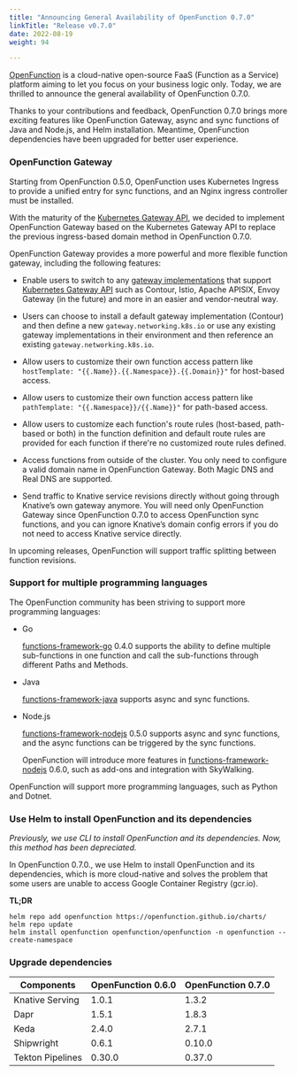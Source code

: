 ```yaml
---
title: "Announcing General Availability of OpenFunction 0.7.0"
linkTitle: "Release v0.7.0"
date: 2022-08-19
weight: 94

---
```


[OpenFunction](https://github.com/OpenFunction/OpenFunction) is a cloud-native open-source FaaS (Function as a Service) platform aiming to let you focus on your business logic only. Today, we are thrilled to announce the general availability of OpenFunction 0.7.0.

Thanks to your contributions and feedback, OpenFunction 0.7.0 brings more exciting features like OpenFunction Gateway, async and sync functions of Java and Node.js, and Helm installation. Meantime, OpenFunction dependencies have been upgraded for better user experience.

### OpenFunction Gateway

Starting from OpenFunction 0.5.0, OpenFunction uses Kubernetes Ingress to provide a unified entry for sync functions, and an Nginx ingress controller must be installed.

With the maturity of the [Kubernetes Gateway API](https://gateway-api.sigs.k8s.io/), we decided to implement OpenFunction Gateway based on the Kubernetes Gateway API to replace the previous ingress-based domain method in OpenFunction 0.7.0.

OpenFunction Gateway provides a more powerful and more flexible function gateway, including the following features:

- Enable users to switch to any [gateway implementations](https://gateway-api.sigs.k8s.io/implementations/) that support [Kubernetes Gateway API](https://gateway-api.sigs.k8s.io/) such as Contour, Istio, Apache APISIX, Envoy Gateway (in the future) and more in an easier and vendor-neutral way.

- Users can choose to install a default gateway implementation (Contour) and then define a new `gateway.networking.k8s.io` or use any existing gateway implementations in their environment and then reference an existing `gateway.networking.k8s.io`.

- Allow users to customize their own function access pattern like `hostTemplate: "{{.Name}}.{{.Namespace}}.{{.Domain}}"` for host-based access.

- Allow users to customize their own function access pattern like `pathTemplate: "{{.Namespace}}/{{.Name}}"` for path-based access.

- Allow users to customize each function's route rules (host-based, path-based or both) in the function definition and default route rules are provided for each function if there're no customized route rules defined.

- Access functions from outside of the cluster. You only need to configure a valid domain name in OpenFunction Gateway. Both Magic DNS and Real DNS are supported.

- Send traffic to Knative service revisions directly without going through Knative’s own gateway anymore. You will need only OpenFunction Gateway since OpenFunction 0.7.0 to access OpenFunction sync functions, and you can ignore Knative’s domain config errors if you do not need to access Knative service directly.

In upcoming releases, OpenFunction will support traffic splitting between function revisions.

### Support for multiple programming languages

The OpenFunction community has been striving to support more programming languages:

- Go

  [functions-framework-go](https://github.com/OpenFunction/functions-framework-go) 0.4.0 supports the ability to define multiple sub-functions in one function and call the sub-functions through different Paths and Methods.

- Java
  
  [functions-framework-java](https://github.com/OpenFunction/functions-framework-java) supports async and sync functions.

- Node.js

  [functions-framework-nodejs](https://github.com/OpenFunction/functions-framework-nodejs) 0.5.0 supports async and sync functions, and the async functions can be triggered by the sync functions.

  OpenFunction will introduce more features in [functions-framework-nodejs](https://github.com/OpenFunction/functions-framework-nodejs) 0.6.0, such as add-ons and integration with SkyWalking.

OpenFunction will support more programming languages, such as Python and Dotnet.

### Use Helm to install OpenFunction and its dependencies

_Previously, we use CLI to install OpenFunction and its dependencies. Now, this method has been depreciated._

In OpenFunction 0.7.0., we use Helm to install OpenFunction and its dependencies, which is more cloud-native and solves the problem that some users are unable to access Google Container Registry (gcr.io).

**TL;DR**
```
helm repo add openfunction https://openfunction.github.io/charts/
helm repo update
helm install openfunction openfunction/openfunction -n openfunction --create-namespace
```

### Upgrade dependencies

| Components             | OpenFunction 0.6.0 | OpenFunction 0.7.0 |
| ---------------------- |--------------------|--------------------|
| Knative Serving        | 1.0.1              | 1.3.2              |
| Dapr                   | 1.5.1              | 1.8.3              |
| Keda                   | 2.4.0              | 2.7.1              |
| Shipwright             | 0.6.1              | 0.10.0             |
| Tekton Pipelines       | 0.30.0             | 0.37.0             |
